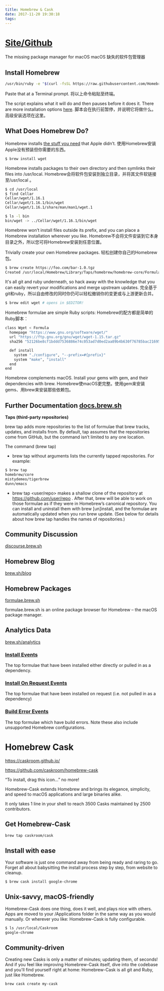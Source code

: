 ```yaml
---
title: Homebrew & Cask
date: 2017-11-20 19:30:18
tags:
---
```


# [Site/](https://brew.sh/)[Github](https://github.com/Homebrew/brew/)

The missing package manager for macOS
macOS 缺失的软件包管理器

## Install Homebrew

```bash
/usr/bin/ruby -e "$(curl -fsSL https://raw.githubusercontent.com/Homebrew/install/master/install)"
```

Paste that at a Terminal prompt.
将以上命令粘贴至终端。

The script explains what it will do and then pauses before it does it. There are more installation options [here](https://docs.brew.sh/Installation.html).
脚本会在执行前暂停，并说明它将做什么。高级安装选项在这里。

## What Does Homebrew Do?

Homebrew installs [the stuff you need](https://github.com/Homebrew/homebrew-core/tree/master/Formula) that Apple didn’t.
使用Homebrew安装Apple没有预装但你需要的东西。

```bash
$ brew install wget
```

Homebrew installs packages to their own directory and then symlinks their files into /usr/local.
Homebrew会将软件包安装到独立目录，并将其文件软链接至/usr/local 。

```bash
$ cd /usr/local
$ find Cellar
Cellar/wget/1.16.1
Cellar/wget/1.16.1/bin/wget
Cellar/wget/1.16.1/share/man/man1/wget.1

$ ls -l bin
bin/wget -> ../Cellar/wget/1.16.1/bin/wget
```

Homebrew won’t install files outside its prefix, and you can place a Homebrew installation wherever you like.
Homebrew不会将文件安装到它本身目录之外，所以您可将Homebrew安装到任意位置。

Trivially create your own Homebrew packages.
轻松创建你自己的Homebrew包。

```bash
$ brew create https://foo.com/bar-1.0.tgz
Created /usr/local/Homebrew/Library/Taps/homebrew/homebrew-core/Formula/bar.rb
```

It's all git and ruby underneath, so hack away with the knowledge that you can easily revert your modifications and merge upstream updates.
完全基于git和ruby，所以自由修改的同时你仍可以轻松撤销你的变更或与上游更新合并。

```bash
$ brew edit wget # opens in $EDITOR!
```

Homebrew formulae are simple Ruby scripts:
Homebrew的配方都是简单的Ruby脚本：

```bash
class Wget < Formula
  homepage "https://www.gnu.org/software/wget/"
  url "https://ftp.gnu.org/gnu/wget/wget-1.15.tar.gz"
  sha256 "52126be8cf1bddd7536886e74c053ad7d0ed2aa89b4b630f76785bac21695fcd"

  def install
    system "./configure", "--prefix=#{prefix}"
    system "make", "install"
  end
end
```

Homebrew complements macOS. Install your gems with gem, and their dependencies with brew.
Homebrew使macOS更完整。使用gem来安装gems、用brew来安装那些依赖包。

## Further Documentation [docs.brew.sh](https://docs.brew.sh/)


**Taps (third-party repositories)**

brew tap adds more repositories to the list of formulae that brew tracks, updates, and installs from. By default, tap assumes that the repositories come from GitHub, but the command isn’t limited to any one location.

The command (brew tap)

* brew tap without arguments lists the currently tapped repositories. For example:

```bash
$ brew tap
homebrew/core
mistydemeo/tigerbrew
dunn/emacs
```

* brew tap <user/repo> makes a shallow clone of the repository at https://github.com/user/repo . After that, brew will be able to work on those formulae as if they were in Homebrew’s canonical repository. You can install and uninstall them with brew [un]install, and the formulae are automatically updated when you run brew update. (See below for details about how brew tap handles the names of repositories.)

## Community Discussion

[discourse.brew.sh](https://discourse.brew.sh/)

## Homebrew Blog

[brew.sh/blog](https://brew.sh/blog/)

## Homebrew Packages

[formulae.brew.sh](http://formulae.brew.sh/)

formulae.brew.sh is an online package browser for Homebrew – the macOS package manager.

## Analytics Data

[brew.sh/analytics](https://brew.sh/analytics/)

### [Install Events](https://brew.sh/analytics/install/)

The top formulae that have been installed either directly or pulled in as a dependency.

### [Install On Request Events](https://brew.sh/analytics/install-on-request/)

The top formulae that have been installed on request (i.e. not pulled in as a dependency)

### [Build Error Events](https://brew.sh/analytics/build-error/)

The top formulae which have build errors. Note these also include unsupported Homebrew configurations.

# Homebrew Cask

https://caskroom.github.io/

https://github.com/caskroom/homebrew-cask

“To install, drag this icon…” no more!

Homebrew-Cask extends Homebrew and brings its elegance, simplicity, and speed to macOS applications and large binaries alike.

It only takes 1 line in your shell to reach 3500 Casks maintained by 2500 contributors.

## Get Homebrew-Cask

```bash
brew tap caskroom/cask
```

## Install with ease

Your software is just one command away from being ready and raring to go.
Forget all about babysitting the install process step by step, from website to cleanup.

```bash
$ brew cask install google-chrome
```

## Unix-savvy, macOS-friendly

Homebrew-Cask does one thing, does it well, and plays nice with others. Apps are moved to your /Applications folder in the same way as you would manually.
Or wherever you like: Homebrew-Cask is fully configurable.

```bash
$ ls /usr/local/Caskroom
google-chrome
```

## Community-driven

Creating new Casks is only a matter of minutes; updating them, of seconds!
And if you feel like improving Homebrew-Cask itself, dive into the codebase and you'll find yourself right at home: Homebrew-Cask is all git and Ruby, just like Homebrew.

```bash
brew cask create my-cask
```


